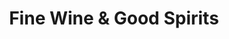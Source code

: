 ---
title: "Fine Wine & Good Spirits"
url: /philadelphia/fine-wine-und-good-spirits-main-street/
shop: Spirituosen
---